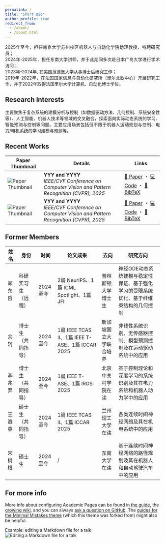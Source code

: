 ```yaml
---
permalink: /
title: "Short Bio"
author_profile: true
redirect_from: 
  - /about/
  - /about.html
---
```


<div align="justify">
2025年至今，担任南京大学苏州校区机器人与自动化学院助理教授、特聘研究员；<br>
2024年-2025年，担任东南大学讲师，并于此期间多次赴日本广岛大学进行学术访问；<br>
2023年-2024年, 在美国范德堡大学从事博士后研究工作；<br>
2019年-2022年，在法国国家信息与自动化研究所（里尔北欧中心）开展研究工作，并于2022年取得法国里尔大学计算机、自动化博士学位。
</div>


Research Interests
------
<div align="justify">
主要聚焦于复杂系统的建模分析与控制（如数据驱动方法、几何控制、系统安全性等）、人工智能、机器人技术等领域的交叉融合，探索面向实际动态系统的学习、智能预测与控制等问题。主要应用场景包括但不限于机器人运动规划与控制、电力/电机系统的学习建模与预测等。
</div>


Recent Works
------
| Paper Thumbnail | Details | Links |
|-----------------|---------|-------|
| ![Paper Thumbnail](xxx) | **YYY and YYYY** <br> *IEEE/CVF Conference on Computer Vision and Pattern Recognition (CVPR), 2025* | [📄 Paper](xxx) ・ [💻 Code](xxx) ・ [📑 BibTeX](xxx) |
| ![Paper Thumbnail](xxx) | **YYY and YYYY** <br> *IEEE/CVF Conference on Computer Vision and Pattern Recognition (CVPR), 2025* | [📄 Paper](xxx) ・ [💻 Code](xxx) ・ [📑 BibTeX](xxx) |



Former Members
------
| 姓名   | 身份               | 时间      | 论文成果                              | 去向                 | 研究方向                                                                 |
|--------|------------------|----------|---------------------------------------|--------------------|------------------------------------------------------------------------|
| 郑东哲 | 科研实习生（远程） | 2024至今 | 2篇 NeurIPS、1篇 ICML Spotlight、1篇 JFI | 普林斯顿大学博士生  | 神经ODE动态系统建模与稳定性保证、基于强化学习的受限系统优化、基于纤维束结构的几何控制 |
| 余轲   | 博士生（共同指导） | 2024至今 | 1篇 IEEE TCAS II、1篇 IEEE T-ASE、1篇 ICCAR 2025 | 新加坡国立大学联合培养 | 非线性系统识别、无传感器控制、模型预测控制及在运动驱动系统中的应用 |
| 李兆羿 | 博士生（共同指导） | 2024至今 | 1篇 IEEE T-ASE、1篇 IROS 2025         | 北京中关村学院在读   | 基于控制理论和深度学习的系统识别及其在电力系统和机器人动力学中的应用 |
| 王逍睿 | 硕士生（共同指导） | 2024至今 | 1篇 IEEE TCAS II、1篇 ICCAR 2025      | 兰州理工大学在读     | 各类连续时间神经网络及其在机电系统中的应用 |
| 宋树根 | 硕士生            | 2024至今 | /                                     | 东南大学在读         | 基于连续时间神经网络的路径规划及其在机器人和自动驾驶汽车中的应用 |








For more info
------
More info about configuring Academic Pages can be found in [the guide](https://academicpages.github.io/markdown/), the [growing wiki](https://github.com/academicpages/academicpages.github.io/wiki), and you can always [ask a question on GitHub](https://github.com/academicpages/academicpages.github.io/discussions). The [guides for the Minimal Mistakes theme](https://mmistakes.github.io/minimal-mistakes/docs/configuration/) (which this theme was forked from) might also be helpful.

Example: editing a Markdown file for a talk
![Editing a Markdown file for a talk](/images/editing-talk.png)
